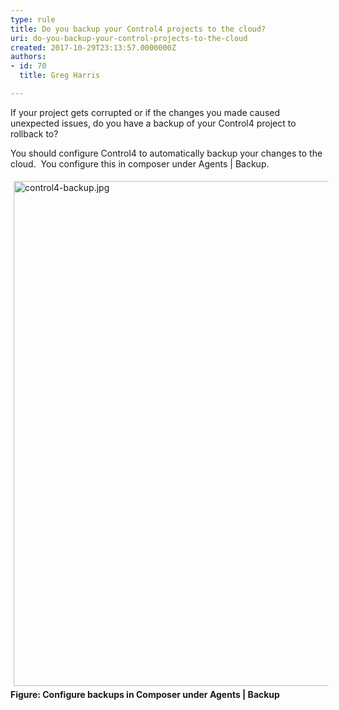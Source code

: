 ```yaml
---
type: rule
title: Do you backup your Control4 projects to the cloud?
uri: do-you-backup-your-control-projects-to-the-cloud
created: 2017-10-29T23:13:57.0000000Z
authors:
- id: 70
  title: Greg Harris

---
```




<span class='intro'> <p>​​​If your project gets corrupted or if the changes you made caused unexpected issues, do you have a backup of your Control4 project to rollback to?​<br></p> </span>

<p>You should configure Control4 to automatically backup your changes to the cloud.&#160; You configure this in composer under Agents | Backup.</p><p><img src="/PublishingImages/control4-backup.jpg" alt="control4-backup.jpg" style="margin&#58;5px;width&#58;808px;" /><br><strong>Figure&#58; Configure backups in Composer under Agents | Backup</strong><br></p>


